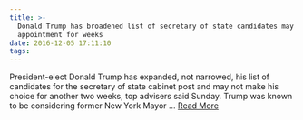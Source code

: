 ```yaml
---
title: >-
  Donald Trump has broadened list of secretary of state candidates may not make
  appointment for weeks
date: 2016-12-05 17:11:10
tags:
---
```

President-elect Donald Trump has expanded, not narrowed, his list of candidates for the secretary of state cabinet post and may not make his choice for another two weeks, top advisers said Sunday. Trump was known to be considering former New York Mayor ...
[Read More](http://www.nydailynews.com/news/politics/priebus-hints-trump-no-rush-secretary-state-article-1.2898358)